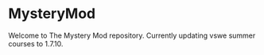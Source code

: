 # MysteryMod

Welcome to The Mystery Mod repository.
Currently updating vswe summer courses to 1.7.10.
